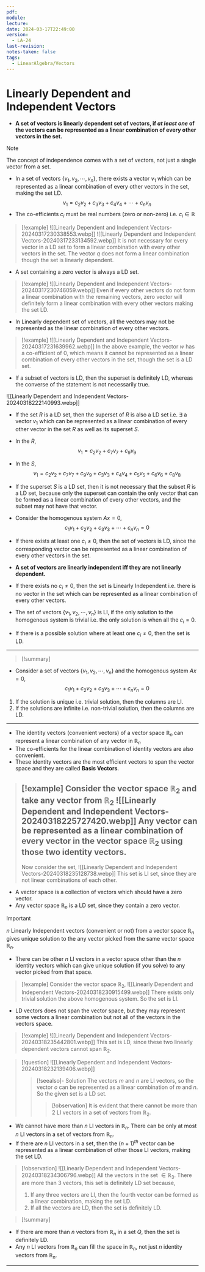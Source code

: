 ```yaml
---
pdf: 
module: 
lecture: 
date: 2024-03-17T22:49:00
version:
  - LA-24
last-revision: 
notes-taken: false
tags:
  - LinearAlgebra/Vectors
---
```

# Linearly Dependent and Independent Vectors

- **A set of vectors is linearly dependent set of vectors, if *at least one* of the vectors can be represented as a linear combination of every other vectors in the set.**

> [!NOTE] 
> The concept of independence comes with a set of vectors, not just a single vector from a set.

- In a set of vectors $\{v_1, v_2, \cdots, v_n\}$, there exists a vector $v_1$ which can be represented as a linear combination of every other vectors in the set, making the set LD.
$$
v_1 = c_2v_2 + c_3v_3 + c_4v_4 + \cdots + c_nv_n
$$
- The co-efficients $c_i$ must be real numbers (zero or non-zero) i.e. $c_i \in \mathbb{R}$

> [!example] 
> ![[Linearly Dependent and Independent Vectors-20240317230338553.webp]]
> ![[Linearly Dependent and Independent Vectors-20240317233134592.webp]]
> It is not necessary for every vector in a LD set to form a linear combination with every other vectors in the set. The vector $q$ does not form a linear combination though the set is linearly dependent.

- A set containing a zero vector is always a LD set.

> [!example] 
> ![[Linearly Dependent and Independent Vectors-20240317230746059.webp]]
> Even if every other vectors do not form a linear combination with the remaining vectors, zero vector will definitely form a linear combination with every other vectors making the set LD.

- In Linearly dependent set of vectors, all the vectors may not be represented as the linear combination of every other vectors.

> [!example] 
> ![[Linearly Dependent and Independent Vectors-20240317231639962.webp]]
> In the above example, the vector $w$ has a co-efficient of $0$, which means it cannot be represented as a linear combination of every other vectors in the set, though the set is a LD set.

- If a subset of vectors is LD, then the superset is definitely LD, whereas the converse of the statement is not necessarily true.

![[Linearly Dependent and Independent Vectors-20240318222140993.webp]]
- If the set $R$ is a LD set, then the superset of $R$ is also a LD set i.e. $\exists$ a vector $v_1$ which can be represented as a linear combination of every other vector in the set $R$ as well as its superset $S$.
- In the $R$,
$$
v_1 = c_2 v_2 + c_7 v_7 + c_9 v_9 
$$
- In the $S$,
$$
v_1 = c_2 v_2 + c_7 v_7 + c_9 v_9 + c_3 v_3 + c_4 v_4 + c_5 v_5 + c_6 v_6 + c_8 v_8 
$$
- If the superset $S$ is a LD set, then it is not necessary that the subset $R$ is a LD set, because only the superset can contain the only vector that can be formed as a linear combination of every other vectors, and the subset may not have that vector.

- Consider the homogenous system $Ax = 0$,
$$
c_1 v_1 + c_2 v_2 + c_3 v_3 + \cdots + c_n v_n = 0
$$
- If there exists at least one $c_i \not= 0$, then the set of vectors is LD, since the corresponding vector can be represented as a linear combination of every other vectors in the set.

- **A set of vectors are linearly independent iff they are not linearly dependent.**
- If there exists no $c_i \not= 0$, then the set is Linearly Independent i.e. there is no vector in the set which can be represented as a linear combination of every other vectors.

- The set of vectors $\{v_1, v_2, \cdots, v_n\}$ is LI, if the only solution to the homogenous system is trivial i.e. the only solution is when all the $c_i = 0$.
- If there is a possible solution where at least one $c_i \not= 0$, then the set is LD.

---
> [!summary] 

- Consider a set of vectors $\{v_1, v_2, \cdots, v_n\}$ and the homogenous system $Ax = 0$,
$$
c_1 v_1 + c_2 v_2 + c_3 v_3 + \cdots + c_n v_n = 0
$$
1. If the solution is unique i.e. trivial solution, then the columns are LI.
2. If the solutions are infinite i.e. non-trivial solution, then the columns are LD.

---
- The identity vectors (convenient vectors) of a vector space $\mathbb{R}_n$ can represent a linear combination of any vector in $\mathbb{R}_n$
- The co-efficients for the linear combination of identity vectors are also convenient.
- These identity vectors are the most efficient vectors to span the vector space and they are called **Basis Vectors**.

> [!example] 
> Consider the vector space $\mathbb{R}_2$ and take any vector from $\mathbb{R}_2$
> ![[Linearly Dependent and Independent Vectors-20240318225727420.webp]]
> Any vector can be represented as a linear combination of every vector in the vector space $\mathbb{R}_2$ using those two identity vectors.
>---
> Now consider the set,
> ![[Linearly Dependent and Independent Vectors-20240318235128738.webp]]
> This set is LI set, since they are not linear combinations of each other.

- A vector space is a collection of vectors which should have a zero vector.
- Any vector space $\mathbb{R}_n$ is a LD set, since they contain a zero vector.

> [!important] 
> $n$ Linearly Independent vectors (convenient or not) from a vector space $\mathbb{R}_n$ gives unique solution to the any vector picked from the same vector space $\mathbb{R}_n$. 

- There can be other $n$ LI vectors in a vector space other than the $n$ identity vectors which can give unique solution (if you solve) to any vector picked from that space.

> [!example] 
> Consider the vector space $\mathbb{R}_2$,
> ![[Linearly Dependent and Independent Vectors-20240318230915499.webp]]
> There exists only trivial solution the above homogenous system. So the set is LI.

- LD vectors does not span the vector space, but they may represent some vectors a linear combination but not all of the vectors in the vectors space.

> [!example] 
> ![[Linearly Dependent and Independent Vectors-20240318235442801.webp]]
> This set is LD, since these two linearly dependent vectors cannot span $\mathbb{R}_2$. 


> [!question]
> ![[Linearly Dependent and Independent Vectors-20240318232139406.webp]]
>> [!seealso]- Solution
>> The vectors $m$ and $n$ are LI vectors, so the vector $o$ can be represented as a linear combination of $m$ and $n$. So the given set is a LD set.
>>> [!observation] 
>>> It is evident that there cannot be more than 2 LI vectors in a set of vectors from $\mathbb{R}_2$.

- We cannot have more than $n$ LI vectors in $\mathbb{R}_n$. There can be only at most $n$ LI vectors in a set of vectors from $\mathbb{R}_n$.
- If there are $n$ LI vectors in a set, then the $(n + 1)^{th}$ vector can be represented as a linear combination of other those LI vectors, making the set LD.


> [!observation] 
> ![[Linearly Dependent and Independent Vectors-20240318234306796.webp]]
> All the vectors in the set $\in \mathbb{R}_3$. There are more than 3 vectors, this set is definitely LD set because,
> 1. If any three vectors are LI, then the fourth vector can be formed as a linear combination, making the set LD.
> 2. If all the vectors are LD, then the set is definitely LD.


> [!summary] 
- If there are more than $n$ vectors from $\mathbb{R}_n$ in a set $Q$, then the set is definitely LD.
- Any $n$ LI vectors from $\mathbb{R}_n$ can fill the space in $\mathbb{R}_n$, not just $n$ identity vectors from $\mathbb{R}_n$.

---